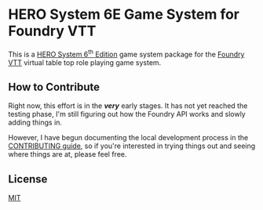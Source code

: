 # HERO System 6E Game System for Foundry VTT

This is a [HERO System 6<sup>th</sup> Edition][hero] game system package for the [Foundry VTT][foundry] virtual table top role playing game system.

[hero]: https://www.herogames.com
[foundry]: https://foundryvtt.com

## How to Contribute

Right now, this effort is in the _**very**_ early stages. It has not yet reached the testing phase, I'm still figuring out how the Foundry API works and slowly adding things in.

However, I have begun documenting the local development process in the [CONTRIBUTING guide](CONTRIBUTING.md), so if you're interested in trying things out and seeing where things are at, please feel free.

## License

[MIT](LICENSE.md)
